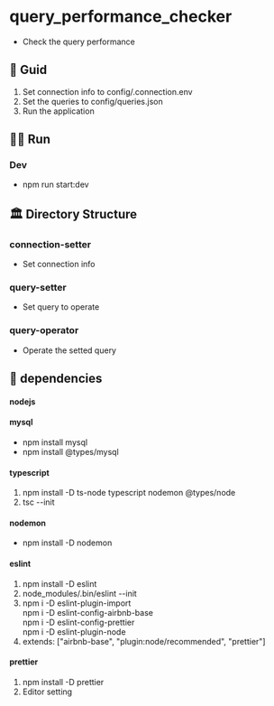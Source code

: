 # query_performance_checker

- Check the query performance

## 🧭 Guid

1. Set connection info to config/.connection.env
2. Set the queries to config/queries.json
3. Run the application

## 🏃‍♂️ Run

### Dev

- npm run start:dev

## 🏛️ Directory Structure

### connection-setter

- Set connection info

### query-setter

- Set query to operate

### query-operator

- Operate the setted query

## 👫 dependencies

#### nodejs

#### mysql

- npm install mysql
- npm install @types/mysql

#### typescript

1. npm install -D ts-node typescript nodemon @types/node
2. tsc --init

#### nodemon

- npm install -D nodemon

#### eslint

1. npm install -D eslint
2. node_modules/.bin/eslint --init
3. npm i -D eslint-plugin-import  
   npm i -D eslint-config-airbnb-base  
   npm i -D eslint-config-prettier  
   npm i -D eslint-plugin-node
4. extends: ["airbnb-base", "plugin:node/recommended", "prettier"]

#### prettier

1. npm install -D prettier
2. Editor setting
